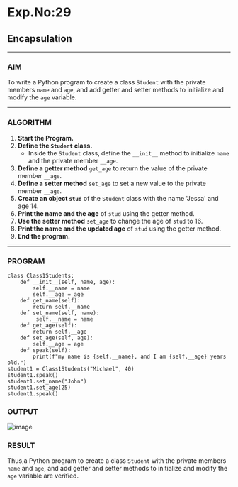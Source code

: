 # Exp.No:29  
## Encapsulation

---

### AIM  
To write a Python program to create a class `Student` with the private members `name` and `age`, and add getter and setter methods to initialize and modify the `age` variable.

---

### ALGORITHM

1. **Start the Program.**
2. **Define the `Student` class.**
   - Inside the `Student` class, define the `__init__` method to initialize `name` and the private member `__age`.
3. **Define a getter method** `get_age` to return the value of the private member `__age`.
4. **Define a setter method** `set_age` to set a new value to the private member `__age`.
5. **Create an object `stud`** of the `Student` class with the name 'Jessa' and age 14.
6. **Print the name and the age** of `stud` using the getter method.
7. **Use the setter method** `set_age` to change the age of `stud` to 16.
8. **Print the name and the updated age** of `stud` using the getter method.
9. **End the program.**

---

### PROGRAM

```
class Class1Students:
    def __init__(self, name, age):
        self.__name = name
        self.__age = age
    def get_name(self):
        return self.__name
    def set_name(self, name):
         self.__name = name
    def get_age(self):
        return self.__age
    def set_age(self, age):
        self.__age = age
    def speak(self):
        print(f"my name is {self.__name}, and I am {self.__age} years old.")
student1 = Class1Students("Michael", 40)
student1.speak()
student1.set_name("John")
student1.set_age(25)
student1.speak()

```

### OUTPUT

![image](https://github.com/user-attachments/assets/81365fd0-f114-479b-b39b-2584a715c474)

### RESULT
Thus,a Python program to create a class `Student` with the private members `name` and `age`, and add getter and setter methods to initialize and modify the `age` variable are verified.



